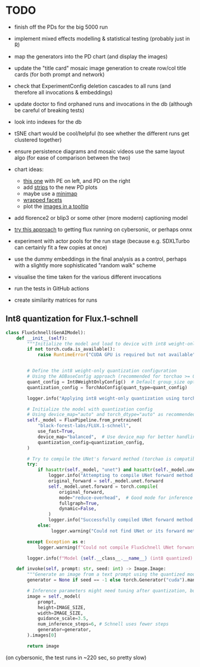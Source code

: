 # TODO

- finish off the PDs for the big 5000 run

- implement mixed effects modelling & statistical testing (probably just in R)

- map the generators into the PD chart (and display the images)

- update the "title card" mosaic image generation to create row/col title cards
  (for both prompt and network)

- check that ExperimentConfig deletion cascades to all runs (and therefore all
  invocations & embeddings)

- update doctor to find orphaned runs and invocations in the db (although be
  careful of breaking tests)

- look into indexes for the db

- tSNE chart would be cool/helpful (to see whether the different runs get
  clustered together)

- ensure persistence diagrams and mosaic videos use the same layout algo (for
  ease of comparison between the two)

- chart ideas:

  - [this one](https://altair-viz.github.io/gallery/select_detail.html) with PE
    on left, and PD on the right
  - add [strips](https://altair-viz.github.io/gallery/dot_dash_plot.html) to the
    new PD plots
  - maybe use a
    [minimap](https://altair-viz.github.io/gallery/scatter_with_minimap.html)
  - [wrapped facets](https://altair-viz.github.io/gallery/us_population_over_time_facet.html)
  - plot the
    [images in a tooltip](https://altair-viz.github.io/case_studies/numpy-tooltip-images.html)

- add florence2 or blip3 or some other (more modern) captioning model

- [try this approach](https://gist.github.com/sayakpaul/e1f28e86d0756d587c0b898c73822c47)
  to getting flux running on cybersonic, or perhaps onnx

- experiment with actor pools for the run stage (because e.g. SDXLTurbo can
  certainly fit a few copies at once)

- use the dummy embeddings in the final analysis as a control, perhaps with a
  slightly more sophisticated "random walk" scheme

- visualise the time taken for the various different invocations

- run the tests in GitHub actions

- create similarity matrices for runs

## Int8 quantization for Flux.1-schnell

```python
class FluxSchnell(GenAIModel):
    def __init__(self):
        """Initialize the model and load to device with int8 weight-only quantization."""
        if not torch.cuda.is_available():
            raise RuntimeError("CUDA GPU is required but not available")


        # Define the int8 weight-only quantization configuration
        # Using the AOBaseConfig approach (recommended for torchao >= 0.10.0)
        quant_config = Int8WeightOnlyConfig()  # Default group_size optimizes for balance, good for VRAM
        quantization_config = TorchAoConfig(quant_type=quant_config)

        logger.info("Applying int8 weight-only quantization using torchao.")

        # Initialize the model with quantization config
        # Using device_map="auto" and torch_dtype="auto" as recommended with quantization
        self._model = FluxPipeline.from_pretrained(
            "black-forest-labs/FLUX.1-schnell",
            use_fast=True,
            device_map="balanced",  # Use device_map for better handling with quantization
            quantization_config=quantization_config,
        )

        # Try to compile the UNet's forward method (torchao is compatible with torch.compile)
        try:
            if hasattr(self._model, "unet") and hasattr(self._model.unet, "forward"):
                logger.info("Attempting to compile UNet forward method...")
                original_forward = self._model.unet.forward
                self._model.unet.forward = torch.compile(
                    original_forward,
                    mode="reduce-overhead",  # Good mode for inference speedup
                    fullgraph=True,
                    dynamic=False,
                )
                logger.info("Successfully compiled UNet forward method.")
            else:
                 logger.warning("Could not find UNet or its forward method for compilation.")

        except Exception as e:
            logger.warning(f"Could not compile FluxSchnell UNet forward method: {e}")

        logger.info(f"Model {self.__class__.__name__} (int8 quantized) loaded successfully")

    def invoke(self, prompt: str, seed: int) -> Image.Image:
        """Generate an image from a text prompt using the quantized model"""
        generator = None if seed == -1 else torch.Generator("cuda").manual_seed(seed)

        # Inference parameters might need tuning after quantization, but start with original values
        image = self._model(
            prompt,
            height=IMAGE_SIZE,
            width=IMAGE_SIZE,
            guidance_scale=3.5,
            num_inference_steps=6, # Schnell uses fewer steps
            generator=generator,
        ).images[0]

        return image
```

(on cybersonic, the test runs in ~220 sec, so pretty slow)
